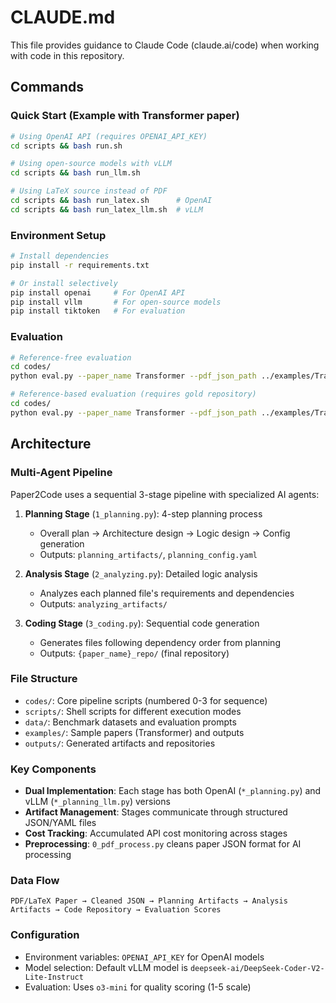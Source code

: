 # CLAUDE.md

This file provides guidance to Claude Code (claude.ai/code) when working with code in this repository.

## Commands

### Quick Start (Example with Transformer paper)
```bash
# Using OpenAI API (requires OPENAI_API_KEY)
cd scripts && bash run.sh

# Using open-source models with vLLM
cd scripts && bash run_llm.sh

# Using LaTeX source instead of PDF
cd scripts && bash run_latex.sh      # OpenAI
cd scripts && bash run_latex_llm.sh  # vLLM
```

### Environment Setup
```bash
# Install dependencies
pip install -r requirements.txt

# Or install selectively
pip install openai     # For OpenAI API
pip install vllm       # For open-source models
pip install tiktoken   # For evaluation
```

### Evaluation
```bash
# Reference-free evaluation
cd codes/
python eval.py --paper_name Transformer --pdf_json_path ../examples/Transformer_cleaned.json --data_dir ../data --output_dir ../outputs/Transformer --target_repo_dir ../outputs/Transformer_repo --eval_result_dir ../results --eval_type ref_free --generated_n 8 --papercoder

# Reference-based evaluation (requires gold repository)
cd codes/
python eval.py --paper_name Transformer --pdf_json_path ../examples/Transformer_cleaned.json --data_dir ../data --output_dir ../outputs/Transformer --target_repo_dir ../outputs/Transformer_repo --gold_repo_dir ../examples/Transformer_gold_repo --eval_result_dir ../results --eval_type ref_based --generated_n 8 --papercoder
```

## Architecture

### Multi-Agent Pipeline
Paper2Code uses a sequential 3-stage pipeline with specialized AI agents:

1. **Planning Stage** (`1_planning.py`): 4-step planning process
   - Overall plan → Architecture design → Logic design → Config generation
   - Outputs: `planning_artifacts/`, `planning_config.yaml`

2. **Analysis Stage** (`2_analyzing.py`): Detailed logic analysis
   - Analyzes each planned file's requirements and dependencies
   - Outputs: `analyzing_artifacts/`

3. **Coding Stage** (`3_coding.py`): Sequential code generation
   - Generates files following dependency order from planning
   - Outputs: `{paper_name}_repo/` (final repository)

### File Structure
- `codes/`: Core pipeline scripts (numbered 0-3 for sequence)
- `scripts/`: Shell scripts for different execution modes
- `data/`: Benchmark datasets and evaluation prompts
- `examples/`: Sample papers (Transformer) and outputs
- `outputs/`: Generated artifacts and repositories

### Key Components
- **Dual Implementation**: Each stage has both OpenAI (`*_planning.py`) and vLLM (`*_planning_llm.py`) versions
- **Artifact Management**: Stages communicate through structured JSON/YAML files
- **Cost Tracking**: Accumulated API cost monitoring across stages
- **Preprocessing**: `0_pdf_process.py` cleans paper JSON format for AI processing

### Data Flow
```
PDF/LaTeX Paper → Cleaned JSON → Planning Artifacts → Analysis Artifacts → Code Repository → Evaluation Scores
```

### Configuration
- Environment variables: `OPENAI_API_KEY` for OpenAI models
- Model selection: Default vLLM model is `deepseek-ai/DeepSeek-Coder-V2-Lite-Instruct`
- Evaluation: Uses `o3-mini` for quality scoring (1-5 scale)
